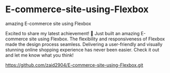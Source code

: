 # E-commerce-site-using-Flexbox
amazing E-commerce site using Flexbox

Excited to share my latest achievement! 🎉 Just built an amazing E-commerce site using Flexbox. The flexibility and responsiveness of Flexbox made the design process seamless. Delivering a user-friendly and visually stunning online shopping experience has never been easier. Check it out and let me know what you think! 

https://github.com/zaid2904/E-commerce-site-using-Flexbox.git
